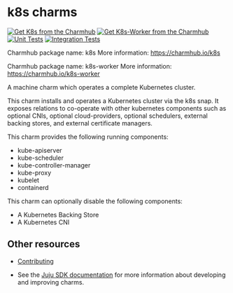 # k8s charms

[![Get K8s from the Charmhub](https://charmhub.io/k8s/badge.svg)](https://charmhub.io/k8s)
[![Get K8s-Worker from the Charmhub](https://charmhub.io/k8s-worker/badge.svg)](https://charmhub.io/k8s-worker)
[![Unit Tests](https://github.com/canonical/k8s-operator/actions/workflows/charm-analysis.yaml/badge.svg)](https://github.com/canonical/k8s-operator/actions/workflows/charm-analysis.yaml)
[![Integration Tests](https://github.com/canonical/k8s-operator/actions/workflows/integration_test.yaml/badge.svg)](https://github.com/canonical/k8s-operator/actions/workflows/integration_test.yaml)

Charmhub package name: k8s
More information: <https://charmhub.io/k8s>

Charmhub package name: k8s-worker
More information: <https://charmhub.io/k8s-worker>

A machine charm which operates a complete Kubernetes cluster.

This charm installs and operates a Kubernetes cluster via the k8s snap. It exposes
relations to co-operate with other kubernetes components such as optional CNIs,
optional cloud-providers, optional schedulers, external backing stores, and external
certificate managers.

This charm provides the following running components:

* kube-apiserver
* kube-scheduler
* kube-controller-manager
* kube-proxy
* kubelet
* containerd

This charm can optionally disable the following components:

* A Kubernetes Backing Store
* A Kubernetes CNI

## Other resources

* [Contributing](CONTRIBUTING.md) <!-- or link to other contribution documentation -->

* See the [Juju SDK documentation](https://juju.is/docs/sdk) for more information about developing and improving charms.
